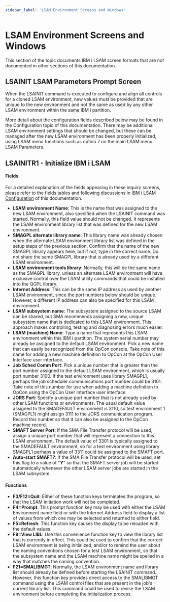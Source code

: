 ```yaml
---
sidebar_label: 'LSAM Environment Screens and Windows'
---
```

# LSAM Environment Screens and Windows

This section of the topic documents IBM i LSAM screen formats that are not documented in other sections of this documentation.

## LSAINIT LSAM Parameters Prompt Screen

When the LSAINIT command is executed to configure and align all controls for a cloned LSAM environment, new values must be provided that are unique to the new environment and not the same as used by any other LSAM environment within the same IBM i partition.

More detail about the configuration fields described below may be found in the Configuration topic of this documentation. There may be additional LSAM environment settings that should be changed, but these can be managed after the new LSAM environment has been properly initialized, using LSAM menu functions such as option 7 on the main LSAM menu: LSAM Parameters.

## LSAINITR1 - Initialize IBM i LSAM

#### Fields

For a detailed explanation of the fields appearing in these inquiry screens, please refer to the fields tables and following discussions in [IBM i LSAM Configuration](../configuration/configuration.md) of this documentation.

- **LSAM environment Name**: This is the name that was assigned to the new LSAM environment, also specified when the LSAINIT command was started. Normally, this field value should not be changed. It represents the LSAM environment library list that was defined for the new LSAM environment.
- **SMAGPL alternate library name**: This library name was already chosen when the alternate LSAM environment library list was defined in the setup steps of the previous section. Confirm that the name of the new SMAGPL library appears here, but if not, type in the correct name. Do not share the same SMAGPL library that is already used by a different LSAM environment.
- **LSAM environment tools library**: Normally, this will be the same name as the SMAGPL library, unless an alternate LSAM environment will have exclusive control over the LSAM utility commands that could be installed into the QGPL library.
- **Internet Address**: This can be the same IP address as used by another LSAM environment, since the port numbers below should be unique. However, a different IP address can also be specified for this LSAM environment.
- **LSAM subsystem name**: The subsystem assigned to the source LSAM can be shared, but SMA recommends assigning a new, unique subsystem name that is dedicated to this LSAM environment. This approach makes controlling, testing and diagnosing errors much easier.
- **LSAM (machine) Name**: Type a name that represents this LSAM environment within this IBM i partition. The system serial number may already be assigned to the default LSAM environment. Pick a new name that can easily be recognized from the OpCon console. Take note of this name for adding a new machine definition to OpCon at the OpCon User Interface user interface.
- **Job Sched Comm Port**: Pick a unique number that is greater than the port number assigned to the default LSAM environment, which is usually port number 3100. If the test environment uses library SMAGPL1, perhaps the job scheduler communications port number could be 3101. Take note of this number for use when adding a machine definition to OpCon using the OpCon User Interface user interface.
- **JORS Port**: Specify a unique port number that is not already used by other LSAM functions or environments. The usual default value assigned to the SMADEFAULT environment is 3110, so test environment 1 (SMAGPL1) might assign 3111 to the JORS communication program. Record this number so that it can also be assigned to the OpCon machine record.
- **SMAFT Server Port**: If the SMA File Transfer protocol will be used, assign a unique port number that will represent a connection to this LSAM environment. The default value of 3301 is typically assigned to the SMADEFAULT environment, so for a test environment using library SMAGPL1 perhaps a value of 3311 could be assigned to the SMAFT port.
- **Auto-start SMAFT?**: If the SMA File Transfer protocol will be used, set this flag to a value of "**Y**" so that the SMAFT server job will be started automatically whenever the other LSAM server jobs are started in the LSAM subsystem.

#### Functions

- **F3/F12=Quit**: Either of these function keys terminates the program, so that the LSAM initiation work will not be completed.
- **F4=Prompt**: This prompt function key may be used with either the LSAM Environment name field or with the Internet Address field to display a list of values from which one may be selected and returned to either field.
- **F5=Refresh**: This function key causes the display to be reloaded with the default values.
- **F9=View LIBL**: Use this convenience function key to view the library list that is currently in effect. This could be used to confirm that the correct LSAM environment is being initialized, and/or to remind the user about the naming conventions chosen for a test LSAM environment, so that the subsystem name and the LSAM machine name might be spelled in a way that matches the naming convention.
- **F21=SMALIBMGT**: Normally, the LSAM environment name and library list should already be defined before starting the LSAINIT command. However, this function key provides direct access to the SMALIBMGT command using the LSAM control files that are present in the job's current library list. This command could be used to revise the LSAM environment before completing the initialization process.